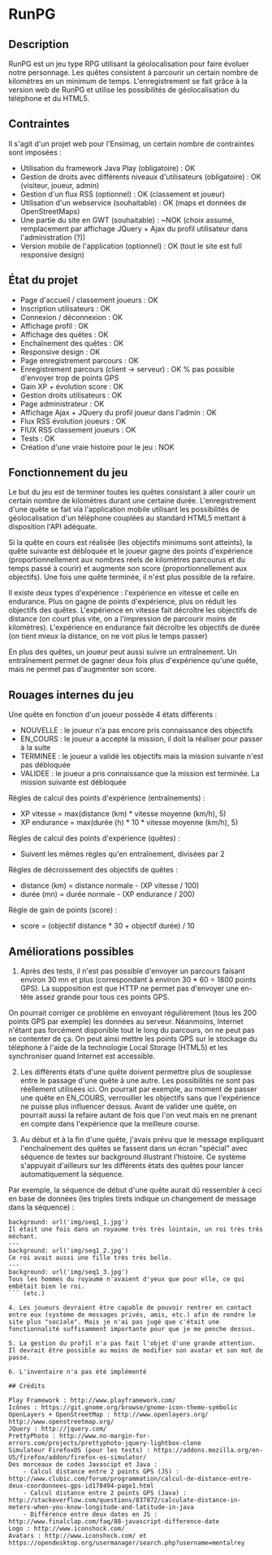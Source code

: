# RunPG

## Description

RunPG est un jeu type RPG utilisant la géolocalisation pour faire évoluer notre personnage.
Les quêtes consistent à parcourir un certain nombre de kilomètres en un minimum de temps. L'enregistrement se fait grâce à la version web de RunPG et utilise les possibilités de géolocalisation du téléphone et du HTML5.

## Contraintes

Il s'agit d'un projet web pour l'Ensimag, un certain nombre de contraintes sont imposées :

* Utilisation du framework Java Play (obligatoire) : OK
* Gestion de droits avec différents niveaux d'utilisateurs (obligatoire) : OK (visiteur, joueur, admin)
* Gestion d'un flux RSS (optionnel) : OK (classement et joueur)
* Utilisation d'un webservice (souhaitable) : OK (maps et données de OpenStreetMaps)
* Une partie du site en GWT (souhaitable) : ~NOK (choix assumé, remplacement par affichage JQuery + Ajax du profil utilisateur dans l'administration (?))
* Version mobile de l'application (optionnel) : OK (tout le site est full responsive design)

## État du projet

* Page d'accueil / classement joueurs : OK
* Inscription utilisateurs : OK
* Connexion / déconnexion : OK
* Affichage profil : OK
* Affichage des quêtes : OK
* Enchaînement des quêtes : OK
* Responsive design : OK
* Page enregistrement parcours : OK
* Enregistrement parcours (client -> serveur) : OK % pas possible d'envoyer trop de points GPS
* Gain XP + évolution score : OK
* Gestion droits utilisateurs : OK
* Page administrateur : OK
* Affichage Ajax + JQuery du profil joueur dans l'admin : OK
* Flux RSS évolution joueurs : OK
* FlUX RSS classement joueurs : OK
* Tests : OK
* Création d'une vraie histoire pour le jeu : NOK

## Fonctionnement du jeu

Le but du jeu est de terminer toutes les quêtes consistant à aller courir un certain nombre de kilomètres durant une certaine durée. L'enregistrement d'une quête se fait via l'application mobile utilisant les possibilités de géolocalisation d'un téléphone couplées au standard HTML5 mettant à disposition l'API adéquate.

Si la quête en cours est réalisée (les objectifs minimums sont atteints), la quête suivante est débloquée et le joueur gagne des points d'expérience (proportionnellement aux nombres réels de kilomètres parcourus et du temps passé à courir) et augmente son score (proportionnellement aux objectifs). Une fois une quête terminée, il n'est plus possible de la refaire.

Il existe deux types d'expérience : l'expérience en vitesse et celle en endurance. Plus on gagne de points d'expérience, plus on réduit les objectifs des quêtes. L'expérience en vitesse fait décroître les objectifs de distance (on court plus vite, on a l'impression de parcourir moins de kilomètres). L'expérience en endurance fait décroître les objectifs de durée (on tient mieux la distance, on ne voit plus le temps passer)

En plus des quêtes, un joueur peut aussi suivre un entraînement. Un entraînement permet de gagner deux fois plus d'expérience qu'une quête, mais ne permet pas d'augmenter son score.

## Rouages internes du jeu

Une quête en fonction d'un joueur possède 4 états différents :

* NOUVELLE : le joueur n'a pas encore pris connaissance des objectifs
* EN_COURS : le joueur a accepté la mission, il doit la réaliser pour passer à la suite
* TERMINEE : le joueur a validé les objectifs mais la mission suivante n'est pas débloquée
* VALIDEE : le joueur a pris connaissance que la mission est terminée. La mission suivante est débloquée

Règles de calcul des points d'expérience (entraînements) :

* XP vitesse = max(distance (km) * vitesse moyenne (km/h), 5)
* XP endurance = max(durée (h) * 10 * vitesse moyenne (km/h), 5)

Règles de calcul des points d'expérience (quêtes) :

* Suivent les mêmes règles qu'en entraînement, divisées par 2

Règles de décroissement des objectifs de quêtes :

* distance (km) = distance normale - (XP vitesse / 100)
* durée (mn) = durée normale - (XP endurance / 200)

Règle de gain de points (score) :

* score = (objectif distance * 30 + objectif durée) / 10

## Améliorations possibles

1. Après des tests, il n'est pas possible d'envoyer un parcours faisant environ 30 mn et plus (correspondant à environ 30 * 60 = 1800 points GPS). La supposition est que HTTP ne permet pas d'envoyer une en-tête assez grande pour tous ces points GPS.

On pourrait corriger ce problème en envoyant régulièrement (tous les 200 points GPS par exemple) les données au serveur. Néanmoins, Internet n'étant pas forcément disponible tout le long du parcours, on ne peut pas se contenter de ça. On peut ainsi mettre les points GPS sur le stockage du téléphone à l'aide de la technologie Local Storage (HTML5) et les synchroniser quand Internet est accessible.

2. Les différents états d'une quête doivent permettre plus de souplesse entre le passage d'une quête à une autre. Les possibilités ne sont pas réellement utilisées ici. On pourrait par exemple, au moment de passer une quête en EN_COURS, verrouiller les objectifs sans que l'expérience ne puisse plus influencer dessus. Avant de valider une quête, on pourrait aussi la refaire autant de fois que l'on veut mais en ne prenant en compte dans l'expérience que la meilleure course.

3. Au début et à la fin d'une quête, j'avais prévu que le message expliquant l'enchaînement des quêtes se fassent dans un écran "spécial" avec séquence de textes sur background illustrant l'histoire. Ce système s'appuyait d'ailleurs sur les différents états des quêtes pour lancer automatiquement la séquence.

Par exemple, la séquence de début d'une quête aurait dû ressembler à ceci en base de données (les triples tirets indique un changement de message dans la séquence) :
```
background: url('img/seq1_1.jpg')
Il était une fois dans un royaume très très lointain, un roi très très méchant.
---
background: url('img/seq1_2.jpg')
Ce roi avait aussi une fille très très belle.
---
background: url('img/seq1_3.jpg')
Tous les hommes du royaume n'avaient d'yeux que pour elle, ce qui embêtait bien le roi.
``` (etc.)

4. Les joueurs devraient être capable de pouvoir rentrer en contact entre eux (système de messages privés, amis, etc.) afin de rendre le site plus "sociale". Mais je n'ai pas jugé que c'était une fonctionnalité suffisamment importante pour que je me penche dessus.

5. La gestion du profil n'a pas fait l'objet d'une grande attention. Il devrait être possible au moins de modifier son avatar et son mot de passe.

6. L'inventaire n'a pas été implémenté

## Crédits

Play Framework : http://www.playframework.com/
Icônes : https://git.gnome.org/browse/gnome-icon-theme-symbolic
OpenLayers + OpenStreetMap : http://www.openlayers.org/ http://www.openstreetmap.org/
JQuery : http://jquery.com/
PrettyPhoto : http://www.no-margin-for-errors.com/projects/prettyphoto-jquery-lightbox-clone
Simulateur FirefoxOS (pour les tests) : https://addons.mozilla.org/en-US/firefox/addon/firefox-os-simulator/
Des morceaux de codes Javascipt et Java :
	- Calcul distance entre 2 points GPS (JS) : http://www.clubic.com/forum/programmation/calcul-de-distance-entre-deux-coordonnees-gps-id178494-page1.html
	- Calcul distance entre 2 points GPS (Java) : http://stackoverflow.com/questions/837872/calculate-distance-in-meters-when-you-know-longitude-and-latitude-in-java
	- Différence entre deux dates en JS : http://www.finalclap.com/faq/88-javascript-difference-date
Logo : http://www.iconshock.com/
Avatars : http://www.iconshock.com/ et https://opendesktop.org/usermanager/search.php?username=mentalrey

